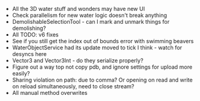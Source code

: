 ﻿* All the 3D water stuff and wonders may have new UI
* Check parallelism for new water logic doesn't break anything
* DemolishableSelectionTool - can I mark and unmark things for demolishing?
* All TODO: v6 fixes
* See if you still get the index out of bounds error with swimming beavers
* WaterObjectService had its update moved to tick I think - watch for desyncs here
* Vector3 and Vector3Int - do they serialize properly?
* Figure out a way top not copy pdb, and ignore settings for upload more easily?
* Sharing violation on path: due to comma? Or opening on read and write on reload simultaneously, need to close stream?
* All manual method overwrites